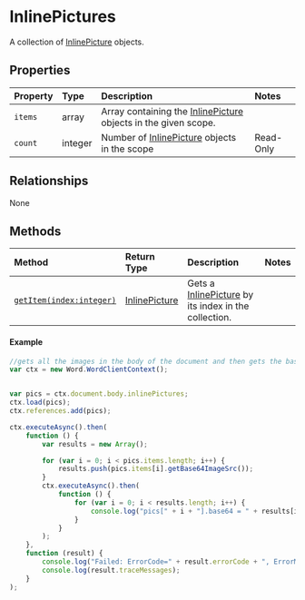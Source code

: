 # InlinePictures

A collection of [InlinePicture](inlinePicture.md) objects. 


## Properties

| Property         | Type    |Description|Notes |
|:-----------------|:--------|:----------|:-----|
|`items`|  array |Array containing the [InlinePicture](inlinePicture.md) objects in the given scope. ||
|`count`|  integer |Number of [InlinePicture](inlinePicture.md) objects  in the scope |Read-Only|



## Relationships
None  

## Methods


| Method     | Return Type    |Description|Notes  |
|:-----------------|:--------|:----------|:------|
|[`getItem(index:integer)`](#getitem)| [InlinePicture](inlinePicture.md)   | Gets a [InlinePicture](inlinePicture.md) by its index in the collection. || 


  



#### Example
```js
//gets all the images in the body of the document and then gets the base64 for each.
var ctx = new Word.WordClientContext();


var pics = ctx.document.body.inlinePictures;
ctx.load(pics);
ctx.references.add(pics);

ctx.executeAsync().then(
    function () {
        var results = new Array();

        for (var i = 0; i < pics.items.length; i++) {
            results.push(pics.items[i].getBase64ImageSrc());
        }
        ctx.executeAsync().then(
            function () {
                for (var i = 0; i < results.length; i++) {
                    console.log("pics[" + i + "].base64 = " + results[i].value);
                }
            }
        );
    },
    function (result) {
        console.log("Failed: ErrorCode=" + result.errorCode + ", ErrorMessage=" + result.errorMessage);
        console.log(result.traceMessages);
    }
);

```



